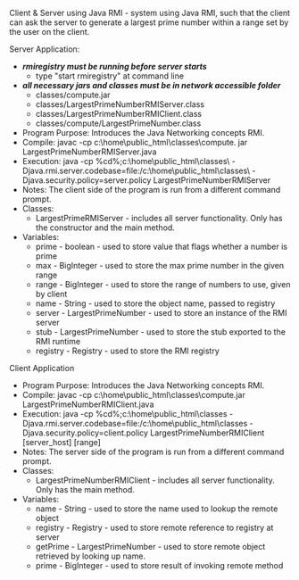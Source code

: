Client & Server using Java RMI - system using Java RMI, such that the client can ask the server to generate a largest prime number within a range set by the user on the client.

Server Application:
- ***rmiregistry must be running before server starts*** 
	- type "start rmiregistry" at command line
- ***all necessary jars and classes must be in network accessible folder***
	- classes/compute.jar
	- classes/LargestPrimeNumberRMIServer.class
	- classes/LargestPrimeNumberRMIClient.class
	- classes/compute/LargestPrimeNumber.class
- Program Purpose:
		Introduces the Java Networking concepts RMI.
- Compile: javac -cp c:\home\public_html\classes\compute.
		 jar LargestPrimeNumberRMIServer.java
- Execution: java -cp %cd%;c:\home\public_html\classes\ -Djava.rmi.server.codebase=file:/c:\home\public_html\classes\ -Djava.security.policy=server.policy LargestPrimeNumberRMIServer
- Notes:  The client side of the program is run from a different command prompt.
- Classes: 
	- LargestPrimeRMIServer - includes all server functionality. Only has the constructor
		and the main method.
- Variables:
	- prime - boolean - used to store value that flags whether a number is prime
	- max - BigInteger - used to store the max prime number in the given range
	- range - BigInteger - used to store the range of numbers to use, given by client
	- name - String - used to store the object name, passed to registry
	- server - LargestPrimeNumber - used to store an instance of the RMI server
	- stub - LargestPrimeNumber - used to store the stub exported to the RMI runtime
	- registry - Registry - used to store the RMI registry

Client Application
- Program Purpose:
		Introduces the Java Networking concepts RMI.
- Compile: javac -cp c:\home\public_html\classes\compute.jar LargestPrimeNumberRMIClient.java
- Execution: java -cp %cd%;c:\home\public_html\classes -Djava.rmi.server.codebase=file:/c:\home\public_html\classes -Djava.security.policy=client.policy LargestPrimeNumberRMIClient [server_host] [range]
- Notes:  The server side of the program is run from a different command prompt.
- Classes: 
	- LargestPrimeNumberRMIClient - includes all server functionality. Only has the main method.
- Variables:
	- name - String - used to store the name used to lookup the remote object
	- registry - Registry - used to store remote reference to registry at server
	- getPrime - LargestPrimeNumber - used to store remote object retrieved by looking up
				   name.
	- prime - BigInteger - used to store result of invoking remote method
